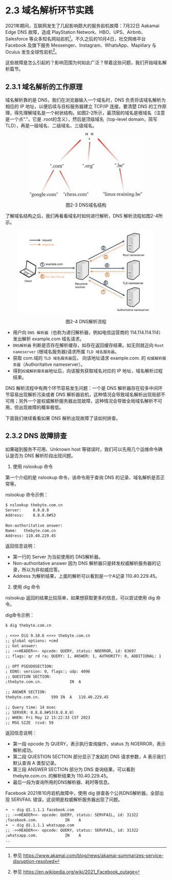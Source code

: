 # 2.3 域名解析环节实践

2021年期间，互联网发生了几起影响颇大的服务宕机故障：7月22日 Aakamai Edge DNS 故障，造成 PlayStation Network、HBO、UPS、Airbnb、Salesforce 等众多知名网站宕机[^1]。不久之后的10月4日，社交网络平台 Facebook 及旗下服务 Messenger、Instagram、WhatsApp、Mapillary 与 Oculus 发生全球性宕机[^2]。

这些故障是怎么引起的？影响范围为何如此广泛？带着这些问题，我们开始域名解析篇节。

## 2.3.1 域名解析的工作原理

域名解析靠的是 DNS，我们在浏览器输入一个域名时，DNS 负责将该域名解析为相应的 IP 地址，以便后续与目标服务器建立 TCP/IP 连接。要清楚 DNS 的工作原理，得先理解域名是一个树状结构。如图2-2所示，最顶层的域名是根域名（注意是一个点“.”，它是 .root的含义），然后是顶级域名（top-level domain，简写 TLD），再是一级域名、二级域名、三级域名。

<div  align="center">
	<img src="../assets/dns-tree.webp" width = "350"  align=center />
	<p>图2-3 DNS域名结构</p>
</div>


了解域名结构之后，我们再看看域名时如何进行解析，DNS 解析流程如图2-4所示。

<div  align="center">
	<img src="../assets/dns-example.png" width = "420"  align=center />
	<p>图2-4 DNS解析流程</p>
</div>

- 用户向 `DNS 解析器`（也称为递归解析器，例如电信运营商的 114.114.114.114）发出解析 example.com 域名请求。
- `DNS解析器` 判断是否存在解析缓存，如存在返回缓存结果。如无则就近向 `Root nameserver` (根域名服务器)请求所属 `TLD 域名服务器`。
- 获取 com.域的 `TLD 域名服务器`后， 向该地址请求 example.com. 的 `权威解析服务器`（Authoritative nameserver）。
- 得到`权威解析服务器`地址后，向该服务获取域名对应的 IP 地址，域名解析过程结束。 

DNS 解析流程中有两个环节容易发生问题：一个是 DNS 解析器存在较多中间环节容易出现解析污染或者 DNS 解析器宕机，这种情况会导致域名解析出现局部不可用；另外一个是权威解析服务器出现故障，这种情况会导致全局域名解析不可用，但出现故障的概率极低。

下面我们继续看看如果 DNS 解析出现故障了该如何排查。

## 2.3.2 DNS 故障排查

如果碰到服务不可用、Unknown host 等错误时，我们可以先用几个运维命令确认是否为 DNS 解析阶段出现问题。

1. 使用 nslookup 命令

第一个介绍的是 nslookup 命令，该命令用于查询 DNS 的记录、域名解析是否正常等。

nslookup 命令示例：
```
$ nslookup thebyte.com.cn        
Server:		8.8.8.8
Address:	8.8.8.8#53

Non-authoritative answer:
Name:	thebyte.com.cn
Address: 110.40.229.45
```
返回信息说明：

- 第一行的 Server 为当前使用的 DNS解析器。
- Non-authoritative answer 因为 DNS 解析器只是转发权威解析服务器的记录，所以为非权威应答。
- Address 为解析结果，上面的解析可以看到是一个A记录 110.40.229.45。

2. 使用 dig 命令

nslookup 返回的结果比较简单，如果想获取更多的信息，可以尝试使用 dig 命令。

dig命令示例：
```
$ dig thebyte.com.cn

; <<>> DiG 9.10.6 <<>> thebyte.com.cn
;; global options: +cmd
;; Got answer:
;; ->>HEADER<<- opcode: QUERY, status: NOERROR, id: 63697
;; flags: qr rd ra; QUERY: 1, ANSWER: 1, AUTHORITY: 0, ADDITIONAL: 1

;; OPT PSEUDOSECTION:
; EDNS: version: 0, flags:; udp: 4096
;; QUESTION SECTION:
;thebyte.com.cn.			IN	A

;; ANSWER SECTION:
thebyte.com.cn.		599	IN	A	110.40.229.45

;; Query time: 14 msec
;; SERVER: 8.8.8.8#53(8.8.8.8)
;; WHEN: Fri May 12 15:22:33 CST 2023
;; MSG SIZE  rcvd: 59
```

返回信息说明：

- 第一段 opcode 为 QUERY，表示执行查询操作，status 为 NOERROR，表示解析成功。
- 第二段 QUESTION SECTION 部分显示了发起的 DNS 请求参数，A 表示我们默认查询 A 类型记录。
- 第三段 ANSWER SECTION 部分为 DNS 查询结果，可以看到 thebyte.com.cn. 的解析结果为 110.40.229.45。
- 最后一段为查询所用的DNS解析器、耗时等信息。

Facebook 2021年10月宕机故障中，使用 dig 排查各个公共DNS解析器，全部出现 SERVFAIL 错误，这说明是权威解析服务器出现了问题。
```
➜  ~ dig @1.1.1.1 facebook.com
;; ->>HEADER<<- opcode: QUERY, status: SERVFAIL, id: 31322
;facebook.com.            IN    A
➜  ~ dig @1.1.1.1 whatsapp.com
;; ->>HEADER<<- opcode: QUERY, status: SERVFAIL, id: 31322
;whatsapp.com.            IN    A
..
```
[^1]: 参见 https://www.akamai.com/blog/news/akamai-summarizes-service-disruption-resolved
[^2]: 参见 https://en.wikipedia.org/wiki/2021_Facebook_outage